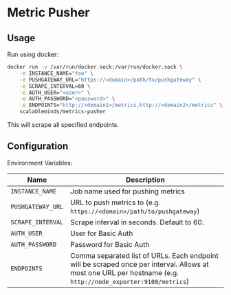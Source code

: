# Metric Pusher

## Usage

Run using docker:

```sh
docker run -v /var/run/docker.sock:/var/run/docker.sock \
    -e INSTANCE_NAME="foo" \
    -e PUSHGATEWAY_URL="https://<domain>/path/to/pushgateway" \
    -e SCRAPE_INTERVAL=60 \
    -e AUTH_USER="<user>" \
    -e AUTH_PASSWORD="<password>" \
    -e ENDPOINTS="http://<domain1>/metrics,http://<domain2>/metrics" \
    scalableminds/metrics-pusher
```

This will scrape all specified endpoints.

## Configuration

Environment Variables:

| Name | Description |
|------|-------------|
| `INSTANCE_NAME` | Job name used for pushing metrics |
| `PUSHGATEWAY_URL` | URL to push metrics to (e.g. `https://<domain>/path/to/pushgateway`) |
| `SCRAPE_INTERVAL` | Scrape interval in seconds. Default to 60. |
| `AUTH_USER` | User for Basic Auth |
| `AUTH_PASSWORD` | Password for Basic Auth |
| `ENDPOINTS` | Comma separated list of URLs. Each endpoint will be scraped once per interval. Allows at most one URL per hostname (e.g. `http://node_exporter:9100/metrics`) |

